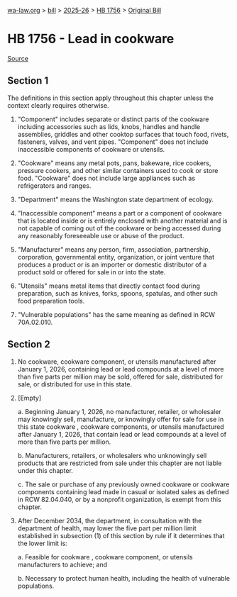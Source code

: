 [wa-law.org](/) > [bill](/bill/) > [2025-26](/bill/2025-26/) > [HB 1756](/bill/2025-26/hb/1756/) > [Original Bill](/bill/2025-26/hb/1756/1/)

# HB 1756 - Lead in cookware

[Source](http://lawfilesext.leg.wa.gov/biennium/2025-26/Pdf/Bills/House%20Bills/1756.pdf)

## Section 1
The definitions in this section apply throughout this chapter unless the context clearly requires otherwise.

1. "Component" includes separate or distinct parts of the cookware including accessories such as lids, knobs, handles and handle assemblies, griddles and other cooktop surfaces that touch food, rivets, fasteners, valves, and vent pipes. "Component" does not include inaccessible components of cookware or utensils.

2. "Cookware" means any metal pots, pans, bakeware, rice cookers, pressure cookers, and other similar containers used to cook or store food. "Cookware" does not include large appliances such as refrigerators and ranges.

3. "Department" means the Washington state department of ecology.

4. "Inaccessible component" means a part or a component of cookware that is located inside or is entirely enclosed with another material and is not capable of coming out of the cookware or being accessed during any reasonably foreseeable use or abuse of the product.

5. "Manufacturer" means any person, firm, association, partnership, corporation, governmental entity, organization, or joint venture that produces a product or is an importer or domestic distributor of a product sold or offered for sale in or into the state.

6. "Utensils" means metal items that directly contact food during preparation, such as knives, forks, spoons, spatulas, and other such food preparation tools.

7. "Vulnerable populations" has the same meaning as defined in RCW 70A.02.010.

## Section 2
1. No cookware, cookware component, or utensils manufactured after January 1, 2026, containing lead or lead compounds at a level of more than five parts per million may be sold, offered for sale, distributed for sale, or distributed for use in this state.

2. [Empty]

    a. Beginning January 1, 2026, no manufacturer, retailer, or wholesaler may knowingly sell, manufacture, or knowingly offer for sale for use in this state cookware , cookware components, or utensils manufactured after January 1, 2026, that contain lead or lead compounds at a level of more than five parts per million.

    b. Manufacturers, retailers, or wholesalers who unknowingly sell products that are restricted from sale under this chapter are not liable under this chapter.

    c. The sale or purchase of any previously owned cookware or cookware components containing lead made in casual or isolated sales as defined in RCW 82.04.040, or by a nonprofit organization, is exempt from this chapter.

3. After December 2034, the department, in consultation with the department of health, may lower the five part per million limit established in subsection (1) of this section by rule if it determines that the lower limit is:

    a. Feasible for cookware , cookware component, or utensils manufacturers to achieve; and

    b. Necessary to protect human health, including the health of vulnerable populations.
